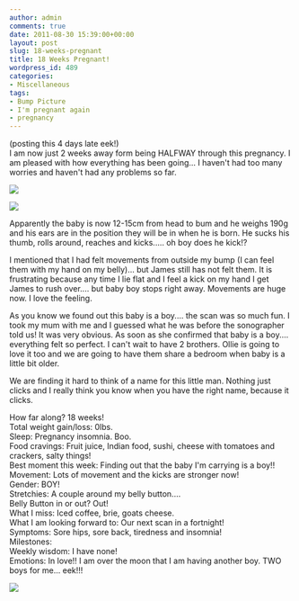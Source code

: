 ```yaml
---
author: admin
comments: true
date: 2011-08-30 15:39:00+00:00
layout: post
slug: 18-weeks-pregnant
title: 18 Weeks Pregnant!
wordpress_id: 489
categories:
- Miscellaneous
tags:
- Bump Picture
- I'm pregnant again
- pregnancy
---
```


(posting this 4 days late eek!)  
I am now just 2 weeks away form being HALFWAY through this pregnancy.  I am pleased with how everything has been going... I haven't had too many worries and haven't had any problems so far.  
  


[![](http://www.outmumbered.com/wp-content/uploads/2012/07/18weeks.jpg?w=200)](http://www.outmumbered.com/wp-content/uploads/2012/07/18weeks.jpg)

  


[![](http://www.babycentre.co.uk/i/fetal_development/week18/index.jpg)](http://www.babycentre.co.uk/i/fetal_development/week18/index.jpg)

Apparently the baby is now 12-15cm from head to bum and he weighs 190g and his ears are in the position they will be in when he is born.  He sucks his thumb, rolls around, reaches and kicks..... oh boy does he kick!?

  


I mentioned that I had felt movements from outside my bump (I can feel them with my hand on my belly)... but James still has not felt them.  It is frustrating because any time I lie flat and I feel a kick on my hand I get James to rush over.... but baby boy stops right away.  Movements are huge now.  I love the feeling.

  


As you know we found out this baby is a boy.... the scan was so much fun.  I took my mum with me and I guessed what he was before the sonographer told us!  It was very obvious.  As soon as she confirmed that baby is a boy.... everything felt so perfect.  I can't wait to have 2 brothers.  Ollie is going to love it too and we are going to have them share a bedroom when baby is a little bit older.

  


We are finding it hard to think of a name for this little man.  Nothing just clicks and I really think you know when you have the right name, because it clicks.

  


How far along? 18 weeks!  
Total weight gain/loss: 0lbs.  
Sleep: Pregnancy insomnia. Boo.  
Food cravings: Fruit juice, Indian food, sushi, cheese with tomatoes and crackers, salty things!  
Best moment this week: Finding out that the baby I'm carrying is a boy!!  
Movement: Lots of movement and the kicks are stronger now!  
Gender:  BOY!  
Stretchies: A couple around my belly button....  
Belly Button in or out? Out!  
What I miss: Iced coffee, brie, goats cheese.  
What I am looking forward to: Our next scan in a fortnight!  
Symptoms: Sore hips, sore back, tiredness and insomnia!  
Milestones:  
Weekly wisdom:  I have none!  
Emotions: In love!!  I am over the moon that I am having another boy.  TWO boys for me... eek!!!

![](https://blogger.googleusercontent.com/tracker/251139911615938991-7771150332108569655?l=www.outmumbered.com)
